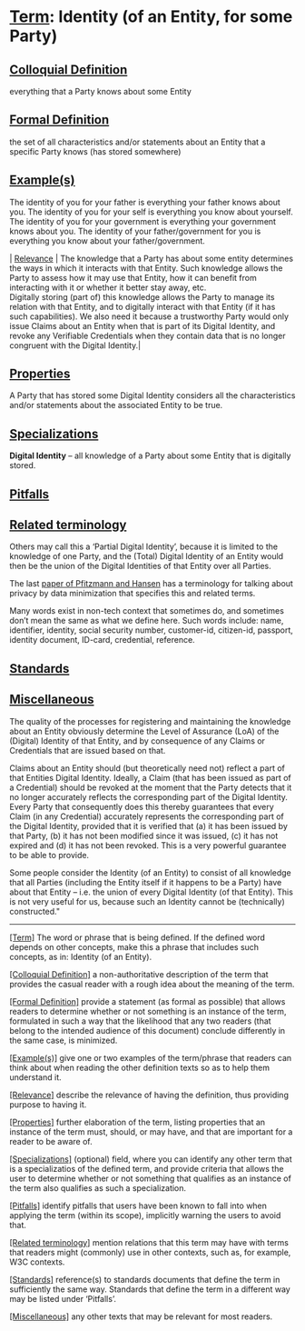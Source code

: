 # [Term](#_Term): Identity (of an Entity, for some Party)


##  [Colloquial Definition](#ColloquialDefinition) 

 everything that a Party knows about some Entity 

##  [Formal Definition](#FormalDefinition) 

 the set of all characteristics and/or statements about an Entity that a specific Party knows (has stored somewhere) 

##  [Example(s)](#Examples) 

 The identity of you for your father is everything your father knows about you. The identity of you for your self is everything you know about yourself. The identity of you for your government is everything your government knows about you. The identity of your father/government for you is everything you know about your father/government. 

| [Relevance](#Relevance) | The knowledge that a Party has about some entity determines the ways in which it interacts with that Entity. Such knowledge allows the Party to assess how it may use that Entity, how it can benefit from interacting with it or whether it better stay away, etc.<br>Digitally storing (part of) this knowledge allows the Party to manage its relation with that Entity, and to digitally interact with that Entity (if it has such capabilities).
We also need it because a trustworthy Party would only issue Claims about an Entity when that is part of its Digital Identity, and revoke any Verifiable Credentials when they contain data that is no longer congruent with the Digital Identity.|
##  [Properties](#Properties) 

 A Party that has stored some Digital Identity considers all the characteristics and/or statements about the associated Entity to be true. 

##  [Specializations](#Specializations) 

 **Digital Identity** – all knowledge of a Party about some Entity that is digitally stored. 

##  [Pitfalls](#Pitfalls) 

 

##  [Related terminology](#Related) 

 Others may call this a ‘Partial Digital Identity’, because it is limited to the knowledge of one Party, and the (Total) Digital Identity of an Entity would then be the union of the Digital Identities of that Entity over all Parties.

The last [paper of Pfitzmann and Hansen](https://dud.inf.tu-dresden.de/literatur/Anon_Terminology_v0.34.pdf) has a terminology for talking about privacy by data minimization that specifies this and related terms.

Many words exist in non-tech context that sometimes do, and sometimes don’t mean the same as what we define here. Such words include: name, identifier, identity, social security number, customer-id, citizen-id, passport, identity document, ID-card, credential, reference. 

##  [Standards](#Standards) 

 

##  [Miscellaneous](#Miscellaneous) 

 The quality of the processes for registering and maintaining the knowledge about an Entity obviously determine the Level of Assurance (LoA) of the (Digital) Identity of that Entity, and by consequence of any Claims or Credentials that are issued based on that.

Claims about an Entity should (but theoretically need not) reflect a part of that Entities Digital Identity. Ideally, a Claim (that has been issued as part of a Credential) should be revoked at the moment that the Party detects that it no longer accurately reflects the corresponding part of the Digital Identity. Every Party that consequently does this thereby guarantees that every Claim (in any Credential) accurately represents the corresponding part of the Digital Identity, provided that it is verified that (a) it has been issued by that Party, (b) it has not been modified since it was issued, (c) it has not expired and (d) it has not been revoked. This is a very powerful guarantee to be able to provide.

Some people consider the Identity (of an Entity) to consist of all knowledge that all Parties (including the Entity itself if it happens to be a Party) have about that Entity – i.e. the union of every Digital Identity (of that Entity). This is not very useful for us, because such an Identity cannot be (technically) constructed." 


------

[[Term]](#Term) The word or phrase that is being defined. If the defined word depends on other concepts, make this a phrase that includes such concepts, as in: Identity (of an Entity).

[[Colloquial Definition]](#ColloquialDefinition) a non-authoritative description of the term that provides the casual reader with a rough idea about the meaning of the term.

[[Formal Definition]](#FormalDefinition) provide a statement (as formal as possible) that allows readers to determine whether or not something is an instance of the term, formulated in such a way that the likelihood that any two readers (that belong to the intended audience of this document) conclude differently in the same case, is minimized.

[[Example(s)]](#Examples) give one or two examples of the term/phrase that readers can think about when reading the other definition texts so as to help them understand it.

[[Relevance]](#Relevance) describe the relevance of having the definition, thus providing purpose to having it.

[[Properties]](#Properties) further elaboration of the term, listing properties that an instance of the term must, should, or may have, and that are important for a reader to be aware of.

[[Specializations]](#Specializations) (optional) field, where you can identify any other term that is a specializatios of the defined term, and provide criteria that allows the user to determine whether or not something that qualifies as an instance of the term also qualifies as such a specialization.

[[Pitfalls]](#Pitfalls) identify pitfalls that users have been known to fall into when applying the term (within its scope), implicitly warning the users to avoid that.

[[Related terminology]](#Related) mention relations that this term may have with terms that readers might (commonly) use in other contexts, such as, for example, W3C contexts.

[[Standards]](#Standards) reference(s) to standards documents that define the term in sufficiently the same way. Standards that define the term in a different way may be listed under ‘Pitfalls’.

[[Miscellaneous]](#Miscellaneous1) any other texts that may be relevant for most readers.
